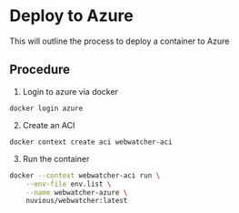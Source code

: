 # Deploy to Azure

This will outline the process to deploy a container to Azure

## Procedure

1. Login to azure via docker

`docker login azure`

2. Create an ACI

`docker context create aci webwatcher-aci`

3. Run the container

```bash
docker --context webwatcher-aci run \
    --env-file env.list \
    --name webwatcher-azure \
    nuvious/webwatcher:latest
```
